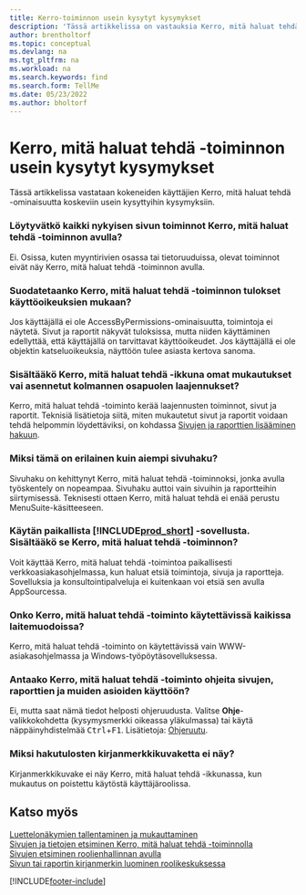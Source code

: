 ```yaml
---
title: Kerro-toiminnon usein kysytyt kysymykset
description: 'Tässä artikkelissa on vastauksia Kerro, mitä haluat tehdä -toimintoon liittyviin usein kysyttyihin kysymyksiin, joita kumppanit ja asiakkaat esittävät.'
author: brentholtorf
ms.topic: conceptual
ms.devlang: na
ms.tgt_pltfrm: na
ms.workload: na
ms.search.keywords: find
ms.search.form: TellMe
ms.date: 05/23/2022
ms.author: bholtorf
---
```

# Kerro, mitä haluat tehdä -toiminnon usein kysytyt kysymykset
Tässä artikkelissa vastataan kokeneiden käyttäjien Kerro, mitä haluat tehdä -ominaisuutta koskeviin usein kysyttyihin kysymyksiin.

### Löytyvätkö kaikki nykyisen sivun toiminnot Kerro, mitä haluat tehdä -toiminnon avulla?

Ei. Osissa, kuten myyntirivien osassa tai tietoruuduissa, olevat toiminnot eivät näy Kerro, mitä haluat tehdä -toiminnon avulla.

### Suodatetaanko Kerro, mitä haluat tehdä -toiminnon tulokset käyttöoikeuksien mukaan?

Jos käyttäjällä ei ole AccessByPermissions-ominaisuutta, toimintoja ei näytetä. Sivut ja raportit näkyvät tuloksissa, mutta niiden käyttäminen edellyttää, että käyttäjällä on tarvittavat käyttöoikeudet. Jos käyttäjällä ei ole objektin katseluoikeuksia, näyttöön tulee asiasta kertova sanoma.

### Sisältääkö Kerro, mitä haluat tehdä -ikkuna omat mukautukset vai asennetut kolmannen osapuolen laajennukset?

Kerro, mitä haluat tehdä -toiminto kerää laajennusten toiminnot, sivut ja raportit. Teknisiä lisätietoja siitä, miten mukautetut sivut ja raportit voidaan tehdä helpommin löydettäviksi, on kohdassa [Sivujen ja raporttien lisääminen hakuun](/dynamics365/business-central/dev-itpro/developer/devenv-al-menusuite-functionality).

### Miksi tämä on erilainen kuin aiempi sivuhaku?

Sivuhaku on kehittynyt Kerro, mitä haluat tehdä -toiminnoksi, jonka avulla työskentely on nopeampaa. Sivuhaku auttoi vain sivuihin ja raportteihin siirtymisessä. Teknisesti ottaen Kerro, mitä haluat tehdä ei enää perustu MenuSuite-käsitteeseen.

### Käytän paikallista [!INCLUDE[prod_short](includes/prod_short.md)] -sovellusta. Sisältääkö se Kerro, mitä haluat tehdä -toiminnon?

Voit käyttää Kerro, mitä haluat tehdä -toimintoa paikallisesti verkkoasiakasohjelmassa, kun haluat etsiä toimintoja, sivuja ja raportteja. Sovelluksia ja konsultointipalveluja ei kuitenkaan voi etsiä sen avulla AppSourcessa.

### Onko Kerro, mitä haluat tehdä -toiminto käytettävissä kaikissa laitemuodoissa?

Kerro, mitä haluat tehdä -toiminto on käytettävissä vain WWW-asiakasohjelmassa ja Windows-työpöytäsovelluksessa.

<!-- removed in v20 because of Help pane
### Are the documentation results available in any language?
The help articles display in the language you have specified in **My Settings**, if help is available in that language.
-->

### Antaako Kerro, mitä haluat tehdä -toiminto ohjeita sivujen, raporttien ja muiden asioiden käyttöön?

Ei, mutta saat nämä tiedot helposti ohjeruudusta. Valitse **Ohje**-valikkokohdetta (kysymysmerkki oikeassa yläkulmassa) tai käytä näppäinyhdistelmää <kbd>Ctrl</kbd>+<kbd>F1</kbd>. Lisätietoja: [Ohjeruutu](product-help-and-support.md#help-pane).

### Miksi hakutulosten kirjanmerkkikuvaketta ei näy?

Kirjanmerkkikuvake ei näy Kerro, mitä haluat tehdä -ikkunassa, kun mukautus on poistettu käytöstä käyttäjäroolissa.


## Katso myös  
[Luettelonäkymien tallentaminen ja mukauttaminen](ui-views.md)  
[Sivujen ja tietojen etsiminen Kerro, mitä haluat tehdä -toiminnolla](ui-search.md)  
[Sivujen etsiminen roolienhallinnan avulla](ui-role-explorer.md)  
[Sivun tai raportin kirjanmerkin luominen roolikeskuksessa](ui-bookmarks.md)


[!INCLUDE[footer-include](includes/footer-banner.md)]